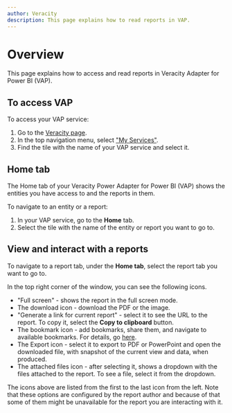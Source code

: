 ```yaml
---
author: Veracity
description: This page explains how to read reports in VAP.
---
```


# Overview

This page explains how to access and read reports in Veracity Adapter for Power BI (VAP).

## To access VAP

To access your VAP service:
1. Go to the [Veracity page](https://www.veracity.com/).
2. In the top navigation menu, select ["My Services"](https://services.veracity.com/).
3. Find the tile with the name of your VAP service and select it.

## Home tab

The Home tab of your Veracity Power Adapter for Power BI (VAP) shows the entities you have access to and the reports in them. 

To navigate to an entity or a report:
1. In your VAP service, go to the **Home** tab.
2. Select the tile with the name of the entity or report you want to go to.

## View and interact with a reports

To navigate to a report tab, under the **Home tab**, select the report tab you want to go to.

In the top right corner of the window, you can see the following icons.
* "Full screen" - shows the report in the full screen mode.
* The download icon - download the PDF or the image.
* "Generate a link for current report" - select it to see the URL to the report. To copy it, select the **Copy to clipboard** button.
* The bookmark icon - add bookmarks, share them, and navigate to available bookmarks. For details, go [here](bookmarks.md).
* The Export icon - select it to export to PDF or PowerPoint and open the downloaded file, with snapshot of the current view and data, when produced.
* The attached files icon - after selecting it, shows a dropdown with the files attached to the report. To see a file, select it from the dropdown.

The icons above are listed from the first to the last icon from the left. Note that these options are configured by the report author and because of that some of them might be unavailable for the report you are interacting with it.
